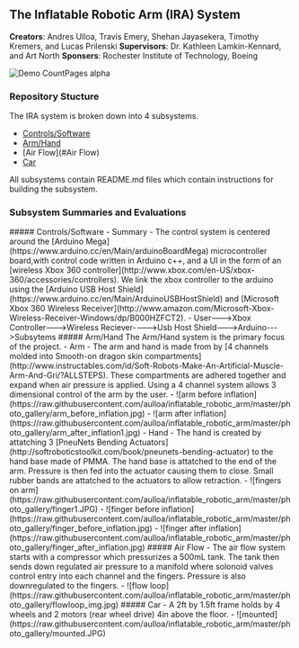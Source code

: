 ## The Inflatable Robotic Arm (IRA) System
**Creators**: Andres Ulloa, Travis Emery, Shehan Jayasekera,  Timothy Kremers, and Lucas Prilenski
**Supervisors**: Dr. Kathleen Lamkin-Kennard, and Art North
**Sponsers**: Rochester Institute of Technology, Boeing

![Demo CountPages alpha](https://github.com/aulloa/inflatable_robotic_arm/raw/master/photo_gallery/output.gif)

### Repository Stucture
The IRA system is broken down into 4 subsystems.
 - [Controls/Software](#Controls/Software)
 - [Arm/Hand](#Arm/Hand)
 - [Air Flow](#Air Flow)
 - [Car](#Car)

All subsystems contain README.md files which contain instructions for building the subsystem.

### Subsystem Summaries and Evaluations
<a name="Controls/Software"/>
##### Controls/Software
 - Summary
 	- The control system is centered around the [Arduino Mega](https://www.arduino.cc/en/Main/arduinoBoardMega) microcontroller board,with control code written in Arduino c++, and a UI in the form of an [wireless Xbox 360 controller](http://www.xbox.com/en-US/xbox-360/accessories/controllers). We link the xbox controller to the arduino using the [Arduino USB Host Shield](https://www.arduino.cc/en/Main/ArduinoUSBHostShield) and [Microsoft Xbox 360 Wireless Receiver](http://www.amazon.com/Microsoft-Xbox-Wireless-Receiver-Windows/dp/B000HZFCT2).
 	- User--->Xbox Controller--->Wireless Reciever---->Usb Host Shield--->Arduino--->Subsytems

<a name="Arm/Hand"/>
##### Arm/Hand
The Arm/Hand system is the primary focus of the project.
 - Arm
 	- The arm and hand is made from by [4 channels molded into Smooth-on dragon skin compartments](http://www.instructables.com/id/Soft-Robots-Make-An-Artificial-Muscle-Arm-And-Gri/?ALLSTEPS). These compartments are adhered together and expand when air pressure is applied. Using a 4 channel system allows 3 dimensional control of the arm by the user.
 	 - ![arm before inflation](https://raw.githubusercontent.com/aulloa/inflatable_robotic_arm/master/photo_gallery/arm_before_inflation.jpg)
 	 - ![arm after inflation](https://raw.githubusercontent.com/aulloa/inflatable_robotic_arm/master/photo_gallery/arm_after_inflation1.jpg)
 - Hand
 	- The hand is created by attatching 3 [PneuNets Bending Actuators](http://softroboticstoolkit.com/book/pneunets-bending-actuator) to the hand base made of PMMA. The hand base is attatched to the end of the arm. Pressure is then fed into the actuator causing them to close. Small rubber bands are attatched to the actuators to allow retraction.
 	- ![fingers on arm](https://raw.githubusercontent.com/aulloa/inflatable_robotic_arm/master/photo_gallery/finger1.JPG)
 	- ![finger before inflation](https://raw.githubusercontent.com/aulloa/inflatable_robotic_arm/master/photo_gallery/finger_before_inflation.jpg)
 	- ![finger after inflation](https://raw.githubusercontent.com/aulloa/inflatable_robotic_arm/master/photo_gallery/finger_after_inflation.jpg)
<a name="Air Flow"/>
##### Air Flow
 - The air flow system starts with a compressor which pressurizes a 500mL tank. The tank then sends down regulated air pressure to a manifold where solonoid valves control entry into each channel and the fingers. Pressure is also downregulated to the fingers.
 	- ![flow loop](https://raw.githubusercontent.com/aulloa/inflatable_robotic_arm/master/photo_gallery/flowloop_img.jpg)

<a name="Car"/>
##### Car
 - A 2ft by 1.5ft frame holds by 4 wheels and 2 motors (rear wheel drive) 4in above the floor.
 	- ![mounted](https://raw.githubusercontent.com/aulloa/inflatable_robotic_arm/master/photo_gallery/mounted.JPG)
